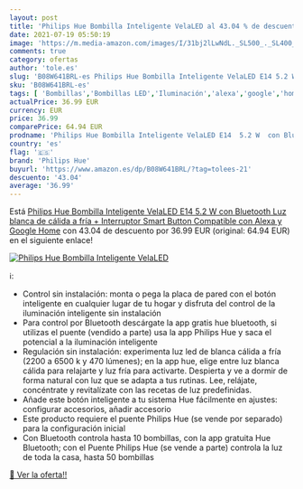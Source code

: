 ```yaml
---
layout: post
title: 'Philips Hue Bombilla Inteligente VelaLED al 43.04 % de descuento'
date: 2021-07-19 05:50:19
image: 'https://m.media-amazon.com/images/I/31bj2lLwNdL._SL500_._SL400_.jpg'
comments: true
category: ofertas
author: 'tole.es'
slug: 'B08W641BRL-es Philips Hue Bombilla Inteligente VelaLED E14 5.2 W con...'
sku: 'B08W641BRL-es'
tags: [ 'Bombillas','Bombillas LED','Iluminación','alexa','google','home','hue','philips','philips hue', ]
actualPrice: 36.99 EUR
currency: EUR
price: 36.99
comparePrice: 64.94 EUR
prodname: 'Philips Hue Bombilla Inteligente VelaLED E14  5.2 W  con Bluetooth  Luz blanca de cálida a fría + Interruptor Smart Button  Compatible con Alexa y Google Home'
country: 'es'
flag: '🇪🇸'
brand: 'Philips Hue'
buyurl: 'https://www.amazon.es/dp/B08W641BRL/?tag=tolees-21'
descuento: '43.04'
average: '36.99'
---
```


Está [Philips Hue Bombilla Inteligente VelaLED E14  5.2 W  con Bluetooth  Luz blanca de cálida a fría + Interruptor Smart Button  Compatible con Alexa y Google Home](https://www.amazon.es/dp/B08W641BRL/?tag=tolees-21) con 43.04 de descuento por 36.99 EUR (original: 64.94 EUR) en el siguiente enlace!

[![Philips Hue Bombilla Inteligente VelaLED](https://m.media-amazon.com/images/I/31bj2lLwNdL._SL500_._SL400_.jpg)](https://www.amazon.es/dp/B08W641BRL/?tag=tolees-21)

ℹ️:

- Control sin instalación: monta o pega la placa de pared con el botón inteligente en cualquier lugar de tu hogar y disfruta del control de la iluminación inteligente sin instalación
- Para control por Bluetooth descárgate la app gratis hue bluetooth, si utilizas el puente (vendido a parte) usa la app Philips Hue y saca el potencial a la iluminación inteligente
- Regulación sin instalación: experimenta luz led de blanca cálida a fría (2200 a 6500 k y 470 lúmenes); en la app hue, elige entre luz blanca cálida para relajarte y luz fría para activarte. Despierta y ve a dormir de forma natural con luz que se adapta a tus rutinas. Lee, relájate, concéntrate y revitalízate con las recetas de luz predefinidas.
- Añade este botón inteligente a tu sistema Hue fácilmente en ajustes: configurar accesorios, añadir accesorio
- Este producto requiere el puente Philips Hue (se vende por separado) para la configuración inicial
- Con Bluetooth controla hasta 10 bombillas, con la app gratuita Hue Bluetooth; con el Puente Philips Hue (se vende a parte) controla la luz de toda la casa, hasta 50 bombillas

[🛒 Ver la oferta!!](https://www.amazon.es/dp/B08W641BRL/?tag=tolees-21)
